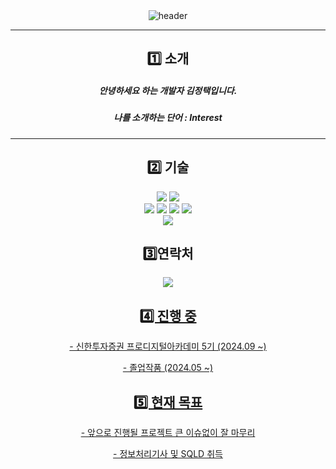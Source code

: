 <div align="center">
  <img src="https://capsule-render.vercel.app/api?type=transparent&color=gradient&height=250&section=header&text=Jeong&nbsp;Taek&nbsp;Kim&fontSize=90&fontColor=58d178" alt="header"/>
</div>


* * *


<div align="center">
  <h2>1️⃣ 소개</h2>
  <h5>안녕하세요 하는 개발자 김정택입니다. </h5>
  <h5>나를 소개하는 단어 : Interest</h5>
</div>


* * *

<div align="center">
  <h2>2️⃣ 기술</h2>
</div>

<div align="center">
  <img src="https://img.shields.io/badge/mac%20os-000000?style=for-the-badge&logo=apple&logoColor=white" /> <img src="https://img.shields.io/badge/IntelliJ_IDEA-000000.svg?style=for-the-badge&logo=intellij-idea&logoColor=white" /> 
</div>
<div align="center">
  <img src="https://img.shields.io/badge/Java-ED8B00?style=for-the-badge&logo=openjdk&logoColor=white" /> <img src="https://img.shields.io/badge/springboot-6DB33F?style=for-the-badge&logo=springboot&logoColor=white"> <img src="https://img.shields.io/badge/Python-3776AB?style=for-the-badge&logo=python&logoColor=white" /> <img src="https://img.shields.io/badge/MySQL-00000F?style=for-the-badge&logo=mysql&logoColor=white" /> 
</div>
<div align="center">
    <img src="https://img.shields.io/badge/-selenium-%43B02A?style=for-the-badge&logo=selenium&logoColor=white">
</div>

<div align="center">
  <h2>3️⃣연락처</h2>
   <a href="https://www.instagram.com/seolijuin/">
        <img src="https://img.shields.io/badge/Instagram-E4405F?style=for-the-badge&logo=Instagram&logoColor=white">
</div>
<div align="center">
  <h2>4️⃣ 진행 중</h2>
    <p>- 신한투자증권 프로디지털아카데미 5기 (2024.09 ~)</p>
    <p>- 졸업작품 (2024.05 ~)</p>
</div>

<div align="center">
  <h2>5️⃣ 현재 목표</h2>
    <p> - 앞으로 진행될 프로젝트 큰 이슈없이 잘 마무리</p>
    <p> - 정보처리기사 및 SQLD 취득</p>
</div>
